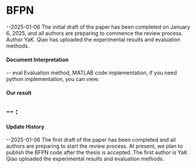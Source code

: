 # BFPN
--2025-01-06 The initial draft of the paper has been completed on January 6, 2025, and all authors are preparing to commence the review process. Author YaK. Qiao has uploaded the experimental results and evaluation methods.
#### Document Interpretation
-- eval Evaluation method, MATLAB code implementation, if you need python implementation, you can view: 


#### Our result
-- :
-- 

#### Update History
--2025-01-06 The first draft of the paper has been completed and all authors are preparing to start the review process. At present, we plan to publish the BFPN code after the thesis is accepted. The first author is YaK Qiao uploaded the experimental results and evaluation methods.
